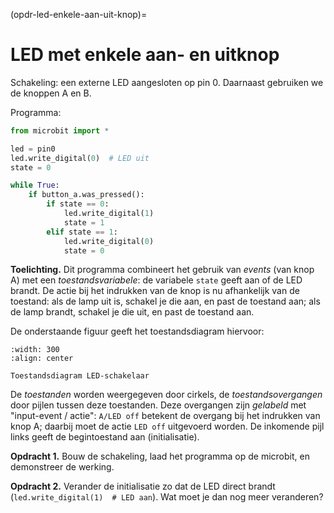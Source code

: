 (opdr-led-enkele-aan-uit-knop)=
# LED met enkele aan- en uitknop

Schakeling: een externe LED aangesloten op pin 0. Daarnaast gebruiken we de knoppen A en B.

Programma:

```python
from microbit import *

led = pin0
led.write_digital(0)  # LED uit
state = 0

while True:
    if button_a.was_pressed():
        if state == 0:
            led.write_digital(1)
            state = 1
        elif state == 1:
            led.write_digital(0)
            state = 0
```

**Toelichting.** Dit programma combineert het gebruik van *events* (van knop A) met een *toestandsvariabele*:
de variabele `state` geeft aan of de LED brandt. De actie bij het indrukken van de knop is nu afhankelijk van de toestand: als de lamp uit is, schakel je die aan, en past de toestand aan; als de lamp brandt, schakel je die uit, en past de toestand aan.

De onderstaande figuur geeft het toestandsdiagram hiervoor:

```{figure} ../figs/led-aan-uit-schakelaar-diagram.drawio.png
:width: 300
:align: center

Toestandsdiagram LED-schakelaar
```
De *toestanden* worden weergegeven door cirkels, de *toestandsovergangen* door pijlen tussen deze toestanden. Deze overgangen zijn *gelabeld* met "input-event /  actie": `A/LED off` betekent de overgang bij het indrukken van knop A; daarbij moet de actie `LED off` uitgevoerd worden.
De inkomende pijl links geeft de begintoestand aan (initialisatie).

**Opdracht 1.** Bouw de schakeling, laad het programma op de microbit, en demonstreer de werking.

**Opdracht 2.** Verander de initialisatie zo dat de LED direct brandt (`led.write_digital(1)  # LED aan`). Wat moet je dan nog meer veranderen?

